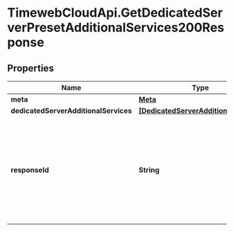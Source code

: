 # TimewebCloudApi.GetDedicatedServerPresetAdditionalServices200Response

## Properties

Name | Type | Description | Notes
------------ | ------------- | ------------- | -------------
**meta** | [**Meta**](Meta.md) |  | 
**dedicatedServerAdditionalServices** | [**[DedicatedServerAdditionalService]**](DedicatedServerAdditionalService.md) |  | 
**responseId** | **String** | Идентификатор запроса, который можно указывать при обращении в службу технической поддержки, чтобы помочь определить проблему. | 


